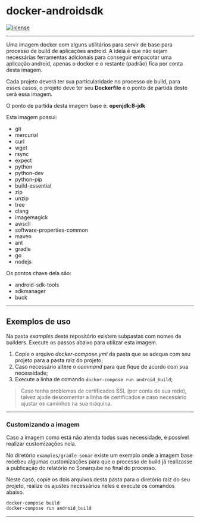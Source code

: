 # docker-androidsdk

[![license](https://img.shields.io/github/license/mashape/apistatus.svg)](https://opensource.org/licenses/MIT)
  
---  
  
Uma imagem docker com alguns utilitários para servir de base para processo de build de aplicações android. A ideia é que não sejam necessárias ferramentas adicionais para conseguir empacotar uma aplicação android, apenas o docker e o restante (padrão) fica por conta desta imagem.

Cada projeto deverá ter sua particularidade no processo de build, para esses casos, o projeto deve ter seu **Dockerfile** e o ponto de partida deste será essa imagem.

O ponto de partida desta imagem base é: **openjdk:8-jdk**

Esta imagem possui:

- git 
- mercurial 
- curl 
- wget 
- rsync 
- expect 
- python 
- python-dev 
- python-pip 
- build-essential 
- zip 
- unzip 
- tree 
- clang 
- imagemagick 
- awscli 
- software-properties-common 
- maven
- ant
- gradle 
- go
- nodejs

Os pontos chave dela são:

- android-sdk-tools
- sdkmanager
- buck
  
---
  
## Exemplos de uso

Na pasta *examples* deste repositório existem subpastas com nomes de builders. Execute os passos abaixo para utilizar esta imagem.

1. Copie o arquivo *docker-compose.yml* da pasta que se adequa com seu projeto para a pasta raiz do projeto;
2. Caso necessário altere o *command* para que fique de acordo com sua necessidade;
3. Execute a linha de comando ```docker-compose run android_build```;

> Caso tenha problemas de certificados SSL (por conta de sua rede), talvez ajude descomentar a linha de certificados e caso necessário ajustar os caminhos na sua máquina.
  
---
  
### Customizando a imagem

Caso a imagem como está não atenda todas suas necessidade, é possível realizar customizações nela.

No diretório ```examples/gradle-sonar``` existe um exemplo onde a imagem base recebeu algumas customizações para que o processo de build já realizasse a publicação do relatório no Sonarqube no final do processo.

Neste caso, copie os dois arquivos desta pasta para o diretório raiz do seu projeto, realize os ajustes necessários neles e execute os comandos abaixo.

```
docker-compose build
docker-compose run android_build
```
  
---  